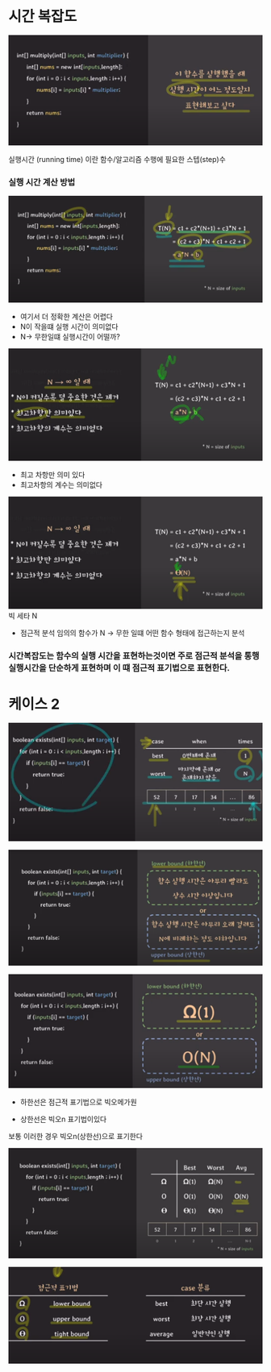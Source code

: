 # 시간 복잡도

![](2024-01-02-21-48-11.png)

실행시간 (running time) 이란 함수/알고리즘 수행에 필요한 스텝(step)수

### 실행 시간 계산 방법
![](2024-01-02-21-52-40.png)

  - 여기서 더 정확한 계산은 어렵다
  - N이 작을떄 실행 시간이 의미없다
  - N-> 무한일떄 실행시간이 어떨까?

![](2024-01-02-21-54-33.png)

- 최고 차항만 의미 있다
- 최고차항의 계수는 의미없다

![](2024-01-02-21-55-03.png)
빅 세타 N

- 점근적 분석 임의의 함수가 N -> 무한 일떄 어떤 함수 형태에 접근하는지 분석


### 시간복잡도는 함수의 실행 시간을 표현하는것이면 주로 점근적 분석을 통행 실행시간을 단순하게 표현하며 이 떄 점근적 표기법으로 표현한다.

# 케이스 2 

![Alt text](image.png)

![Alt text](image-2.png)

![Alt text](image-3.png)

- 하한선은 점근적 표기법으로 빅오메가원

- 상한선은 빅오n 표기법이있다

보통 이러한 경우 빅오n(상한선)으로 표기한다


![Alt text](image-7.png)

![Alt text](image-6.png)